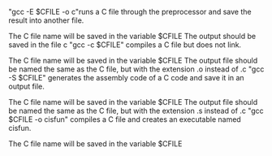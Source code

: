 "gcc -E $CFILE -o c"runs a C file through the preprocessor and save the result into another file.

The C file name will be saved in the variable $CFILE
The output should be saved in the file c
"gcc -c $CFILE" compiles a C file but does not link.

The C file name will be saved in the variable $CFILE
The output file should be named the same as the C file, but with the extension .o instead of .c
"gcc -S $CFILE" generates the assembly code of a C code and save it in an output file.

The C file name will be saved in the variable $CFILE
The output file should be named the same as the C file, but with the extension .s instead of .c
"gcc $CFILE -o cisfun" compiles a C file and creates an executable named cisfun.

The C file name will be saved in the variable $CFILE

